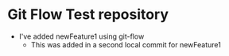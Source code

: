 # Git Flow Test repository

* I've added newFeature1 using git-flow
  * This was added in a second local commit for newFeature1

